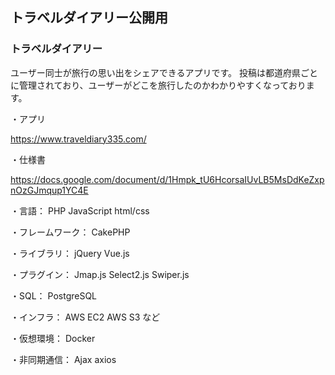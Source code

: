 ## トラベルダイアリー公開用

### トラベルダイアリー
ユーザー同士が旅行の思い出をシェアできるアプリです。
投稿は都道府県ごとに管理されており、ユーザーがどこを旅行したのかわかりやすくなっております。

・アプリ

https://www.traveldiary335.com/

・仕様書

https://docs.google.com/document/d/1Hmpk_tU6HcorsaIUvLB5MsDdKeZxpnOzGJmqup1YC4E

・言語：
PHP
JavaScript
html/css

・フレームワーク：
CakePHP

・ライブラリ：
jQuery
Vue.js

・プラグイン：
Jmap.js
Select2.js
Swiper.js

・SQL：
PostgreSQL

・インフラ：
AWS EC2
AWS S3
など

・仮想環境：
Docker

・非同期通信：
Ajax
axios
